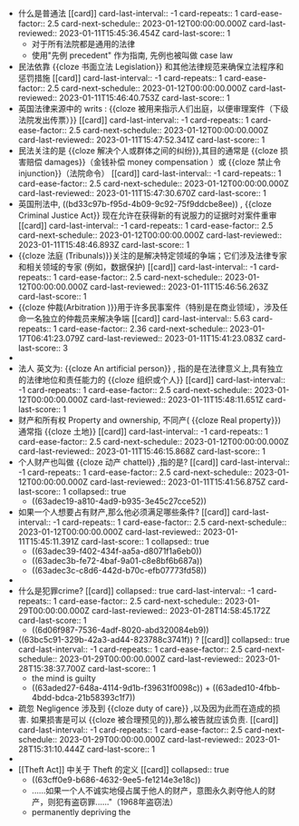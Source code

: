 - 什么是普通法 [[card]]
  card-last-interval:: -1
  card-repeats:: 1
  card-ease-factor:: 2.5
  card-next-schedule:: 2023-01-12T00:00:00.000Z
  card-last-reviewed:: 2023-01-11T15:45:36.454Z
  card-last-score:: 1
	- 对于所有法院都是通用的法律
	- 使用"先例 precedent" 作为指南, 先例也被叫做 case law
- 民法依靠 {{cloze  书面立法 Legislation}} 和其他法律规范来确保立法程序和惩罚措施 [[card]]
  card-last-interval:: -1
  card-repeats:: 1
  card-ease-factor:: 2.5
  card-next-schedule:: 2023-01-12T00:00:00.000Z
  card-last-reviewed:: 2023-01-11T15:46:40.753Z
  card-last-score:: 1
- 英国法律来源中的 writs : {{cloze 被用来指示人们出庭，以便审理案件（下级法院发出传票）}} [[card]]
  card-last-interval:: -1
  card-repeats:: 1
  card-ease-factor:: 2.5
  card-next-schedule:: 2023-01-12T00:00:00.000Z
  card-last-reviewed:: 2023-01-11T15:47:52.341Z
  card-last-score:: 1
- 民法关注的是 {{cloze 解决个人或群体之间的纠纷}},其目的通常是 {{cloze 损害赔偿  damages}}（金钱补偿 money compensation ）或 {{cloze 禁止令 injunction}}（法院命令） [[card]]
  card-last-interval:: -1
  card-repeats:: 1
  card-ease-factor:: 2.5
  card-next-schedule:: 2023-01-12T00:00:00.000Z
  card-last-reviewed:: 2023-01-11T15:47:30.670Z
  card-last-score:: 1
- 英国刑法中, ((bd33c97b-f95d-4b09-9c92-75f9ddcbe8ee)) , {{cloze  Criminal Justice Act}} 现在允许在获得新的有说服力的证据时对案件重审 [[card]]
  card-last-interval:: -1
  card-repeats:: 1
  card-ease-factor:: 2.5
  card-next-schedule:: 2023-01-12T00:00:00.000Z
  card-last-reviewed:: 2023-01-11T15:48:46.893Z
  card-last-score:: 1
- {{cloze 法庭 (Tribunals)}}关注的是解决特定领域的争端；它们涉及法律专家和相关领域的专家 (例如，数据保护) [[card]]
  card-last-interval:: -1
  card-repeats:: 1
  card-ease-factor:: 2.5
  card-next-schedule:: 2023-01-12T00:00:00.000Z
  card-last-reviewed:: 2023-01-11T15:46:56.263Z
  card-last-score:: 1
- {{cloze 仲裁(Arbitration )}}用于许多民事案件（特别是在商业领域），涉及任命一名独立的仲裁员来解决争端 [[card]]
  card-last-interval:: 5.63
  card-repeats:: 1
  card-ease-factor:: 2.36
  card-next-schedule:: 2023-01-17T06:41:23.079Z
  card-last-reviewed:: 2023-01-11T15:41:23.083Z
  card-last-score:: 3
-
- 法人 英文为: {{cloze An artificial person}} , 指的是在法律意义上,具有独立的法律地位和责任能力的 {{cloze 组织或个人}} [[card]]
  card-last-interval:: -1
  card-repeats:: 1
  card-ease-factor:: 2.5
  card-next-schedule:: 2023-01-12T00:00:00.000Z
  card-last-reviewed:: 2023-01-11T15:48:11.651Z
  card-last-score:: 1
- 财产和所有权 Property and ownership, 不同产( {{cloze Real property}}) 通常指 {{cloze 土地}} [[card]]
  card-last-interval:: -1
  card-repeats:: 1
  card-ease-factor:: 2.5
  card-next-schedule:: 2023-01-12T00:00:00.000Z
  card-last-reviewed:: 2023-01-11T15:46:15.868Z
  card-last-score:: 1
- 个人财产也叫做 {{cloze  动产 chattel}} ,指的是? [[card]]
  card-last-interval:: -1
  card-repeats:: 1
  card-ease-factor:: 2.5
  card-next-schedule:: 2023-01-12T00:00:00.000Z
  card-last-reviewed:: 2023-01-11T15:41:56.875Z
  card-last-score:: 1
  collapsed:: true
	- ((63adec19-a810-4ad9-b935-3e45c27cce52))
- 如果一个人想要占有财产,那么他必须满足哪些条件? [[card]]
  card-last-interval:: -1
  card-repeats:: 1
  card-ease-factor:: 2.5
  card-next-schedule:: 2023-01-12T00:00:00.000Z
  card-last-reviewed:: 2023-01-11T15:45:11.391Z
  card-last-score:: 1
  collapsed:: true
	- ((63adec39-f402-434f-aa5a-d8071f1a6eb0))
	- ((63adec3b-fe72-4baf-9a01-c8e8bf6b687a))
	- ((63adec3c-c8d6-442d-b70c-efb07773fd58))
-
- 什么是犯罪crime? [[card]]
  collapsed:: true
  card-last-interval:: -1
  card-repeats:: 1
  card-ease-factor:: 2.5
  card-next-schedule:: 2023-01-29T00:00:00.000Z
  card-last-reviewed:: 2023-01-28T14:58:45.172Z
  card-last-score:: 1
	- ((6d06f987-7536-4adf-8020-abd320084eb9))
- ((63bc5c91-329b-42a3-ad44-823788c3741f)) ? [[card]]
  collapsed:: true
  card-last-interval:: -1
  card-repeats:: 1
  card-ease-factor:: 2.5
  card-next-schedule:: 2023-01-29T00:00:00.000Z
  card-last-reviewed:: 2023-01-28T15:38:37.700Z
  card-last-score:: 1
	- the mind is guilty
	- ((63aded27-648a-4114-9d1b-f39631f0098c)) + ((63aded10-4fbb-4bdd-bdca-21b58393c1f7))
- 疏忽 Negligence 涉及到  {{cloze duty of care}} ,以及因为此而在造成的损害. 如果损害是可以 {{cloze 被合理预见的}},那么被告就应该负责. [[card]]
  card-last-interval:: -1
  card-repeats:: 1
  card-ease-factor:: 2.5
  card-next-schedule:: 2023-01-29T00:00:00.000Z
  card-last-reviewed:: 2023-01-28T15:31:10.444Z
  card-last-score:: 1
-
- [[Theft Act]] 中关于 Theft 的定义 [[card]]
  collapsed:: true
	- ((63cff0e9-b686-4632-9ee5-fe1214e3e18c))
	- ......如果一个人不诚实地侵占属于他人的财产，意图永久剥夺他人的财产，则犯有盗窃罪......"（1968年盗窃法）
	- permanently depriving the